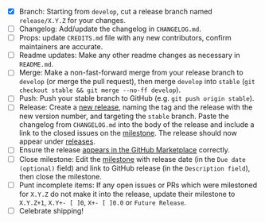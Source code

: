 - [x] Branch: Starting from `develop`, cut a release branch named `release/X.Y.Z` for your changes.
- [ ] Changelog: Add/update the changelog in `CHANGELOG.md`. 
- [ ] Props: update `CREDITS.md` file with any new contributors, confirm maintainers are accurate.
- [ ] Readme updates: Make any other readme changes as necessary in `README.md`.
- [ ] Merge: Make a non-fast-forward merge from your release branch to `develop` (or merge the pull request), then merge `develop` into `stable` (`git checkout stable && git merge --no-ff develop`).
- [ ] Push: Push your stable branch to GitHub (e.g. `git push origin stable`).
- [ ] Release: Create a [new release](https://github.com/10up/action-wordpress-plugin-deploy/releases/new), naming the tag and the release with the new version number, and targeting the `stable` branch. Paste the changelog from `CHANGELOG.md` into the body of the release and include a link to the closed issues on the [milestone](https://github.com/10up/action-wordpress-plugin-deploy/milestones/#?closed=1).  The release should now appear under [releases](https://github.com/10up/action-wordpress-plugin-deploy/releases).
- [ ] Ensure the release [appears in the GitHub Marketplace](https://github.com/marketplace/actions/wordpress-plugin-deploy) correctly.
- [ ] Close milestone: Edit the [milestone](https://github.com/10up/action-wordpress-plugin-deploy/milestones/) with release date (in the `Due date (optional)` field) and link to GitHub release (in the `Description field`), then close the milestone.
- [ ] Punt incomplete items: If any open issues or PRs which were milestoned for `X.Y.Z` do not make it into the release, update their milestone to `X.Y.Z+1`, `X.Y+- [ ]0`, `X+- [ ]0.0` or `Future Release`.
- [ ] Celebrate shipping!